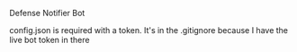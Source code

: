Defense Notifier Bot

config.json is required with a token. It's in the .gitignore because I have the live bot token in there